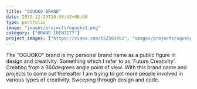 ```yaml
---
title: "OGUOKO BRAND"
date: 2019-12-23T20:56:42+06:00
type: portfolio
image: "images/projects/oguoko1.png"
category: ["BRAND IDENTITY"]
project_images: ["https://vimeo.com/552501451", "images/projects/oguoko1.png", "images/projects/oguoko2.png", "images/projects/oguoko3.png", "images/projects/oguoko4.png", "images/projects/oguoko5.png", "images/projects/oguoko6.png", "images/projects/oguoko7.png"]
---
```


The “OGUOKO" brand is my personal brand name as a public figure in design and creativity. Something which I refer to as 'Future Creativity'. Creating from a 360degrees angle point of view. With this brand name and projects to come out thereafter I am trying to get more people involved in various types of creativity. Sweeping through design and code.



